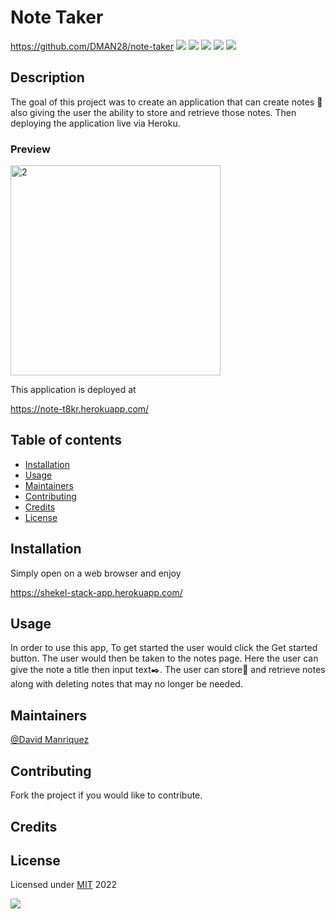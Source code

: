   # Note Taker 
  
  https://github.com/DMAN28/note-taker
  ![](https://img.shields.io/badge/HTML5-E34F26?style=for-the-badge&logo=html5&logoColor=white)
![](https://img.shields.io/badge/CSS3-1572B6?style=for-the-badge&logo=css3&logoColor=white)
![](https://img.shields.io/badge/JavaScript-F7DF1E?style=for-the-badge&logo=javascript&logoColor=black)
![](https://img.shields.io/badge/Node.js-43853D?style=for-the-badge&logo=node.js&logoColor=white)
![](https://img.shields.io/badge/Express.js-404D59?style=for-the-badge)

	


## Description
The goal of this project was to create an application that can create notes 📝 also giving the user the ability to store and retrieve those notes. Then deploying the application live via Heroku.
### Preview

<img width="336" alt="2" src="https://user-images.githubusercontent.com/93042669/181158594-7c3f7016-6fe0-47ad-bd79-d82a11f94834.png">

This application is deployed at 

  https://note-t8kr.herokuapp.com/

## Table of contents

- [Installation](#installation)
- [Usage](#usage)
- [Maintainers](#maintainers)
- [Contributing](#contributing)
- [Credits](#credits)
- [License](#license)

## Installation

Simply open on a web browser and enjoy

https://shekel-stack-app.herokuapp.com/

## Usage

In order to use this app, To get started the user would click the Get started button. The user would then be taken to the notes page. Here the user can give the note a title then input text✒️. The user can store📁 and retrieve notes along with deleting notes that may no longer be needed.

## Maintainers
[@David Manriquez](https://github.com/DMAN28)


## Contributing

Fork the project if you would like to contribute.

## Credits



## License

Licensed under [MIT](https://choosealicense.com/licenses/mit) 2022

![](https://img.shields.io/badge/license-MIT-blue)

